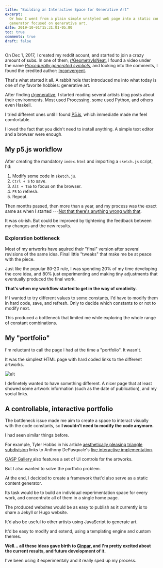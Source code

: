 ```yaml
---
title: "Building an Interactive Space for Generative Art"
excerpt:
  Or how I went from a plain simple unstyled web page into a static content
  generator focused on generative art.
date: 2019-10-01T15:31:01-05:00
toc: true
comments: true
draft: false
---
```


On Dec 1, 2017, I created my reddit acount, and started to join a crazy amount
of subs. In one of them, [r/GeometryIsNeat][geometryisneat], I found a video
under the name [_Procedurally generated symbols_][pgs], and looking into the
comments, I found the credited author: [Inconvergent][inconvergent].

That's what started it all. A rabbit hole that introduced me into what today is
one of my favorite hobbies: generative art.

After finding [r/generative][generative], I started reading several artists blog
posts about their environments. Most used Processing, some used Python, and
others even Haskell.

I tried different ones until I found [P5.js][p5], which immediatle made me feel
comfortable.

I loved the fact that you didn't need to install anything. A simple text editor
and a browser were enough.

## My p5.js workflow

After creating the mandatory `index.html` and importing a `sketch.js` script,
I'd:

1. Modify some code in `sketch.js`.
1. `Ctrl + S` to save.
1. `Alt + Tab` to focus on the browser.
1. `F5` to refresh.
1. Repeat.

Then months passed, then more than a year, and my process was the exact same as
when I started ---[Not that there's anything wrong with that][seinfeld].

It was ok-ish. But could be improved by tightening the feedback between my
changes and the new results.

### Exploration bottleneck

Most of my artworks have aquired their "final" version after several revisions
of the same idea. Final little "tweaks" that make me be at peace with the piece.

Just like the popular 80-20 rule, I was spending 20% of my time developing the
core idea, and 80% just experimenting and making tiny adjustments that
eventually produced the final work.

**That's when my workflow started to get in the way of creativity.**

If I wanted to try different values to some constants, I'd have to modify them
in hard code, save, and refresh. Only to decide which constants to or not to
modify next.

This produced a bottleneck that limited me while exploring the whole range of
constant combinations.

## My "portfolio"

I'm reluctant to call the page I had at the time a "portfolio". It wasn't.

It was the simplest HTML page with hard coded links to the different artworks.

![alt](/img/writings/building-an-interactive-space-for-art/my-first-portfolio.png)

I definetely wanted to have something different. A nicer page that at least
showed some artwork information (such as the date of publication), and my social
links.

## A controllable, interactive portfolio

The bottleneck issue made me aim to create a space to interact visually with the
code constants, so **I wouldn't need to modify the code anymore.**

I had seen similar things before.

For example, Tyler Hobbs in his article [aesthetically pleasing triangle
subdivision][tyler-subdivision] links to Anthony DePasquale's [live interactive
implementation][depasquale-subdivision].

[GASP Gallery ][gasp-gallery] also features a set of UI controls for the
artworks.

But I also wanted to solve the portfolio problem.

At the end, I decided to create a framework that'd also serve as a static
content generator.

Its task would be to build an individual experimentation space for every work,
and concentrate all of them in a single home page.

The produced websites would be as easy to publish as it currently is to share a
Jekyll or Hugo website.

It'd also be useful to other artists using JavaScript to generate art.

It'd be easy to modify and extend, using a templating engine and custom themes.

**Well... all these ideas gave birth to [Ginpar][ginpar], and I'm pretty excited
about the current results, and future development of it.**

I've been using it experimentaly and it really sped up my process.

[tyler-subdivision]:
  https://tylerxhobbs.com/essays/2017/aesthetically-pleasing-triangle-subdivision
[depasquale-subdivision]: https://depasquale.art/works/triangle-divider/
[ginpar]: https://github.com/davidomarf/ginpar
[inconvergent]: https://inconvergent.net/
[gen-algorithms]: https://inconvergent.net/generative/
[generative]: https://www.reddit.com/r/generative/
[p5]: https://p5js.org
[geometryisneat]: https://www.reddit.com/r/GeometryIsNeat/
[seinfeld]: https://www.youtube.com/watch?v=Oj3VphK9AMk
[gasp-gallery]: https://gasp.gallery/
[pgs]:
  https://www.reddit.com/r/GeometryIsNeat/comments/7hgx55/procedurally_generated_symbols/
